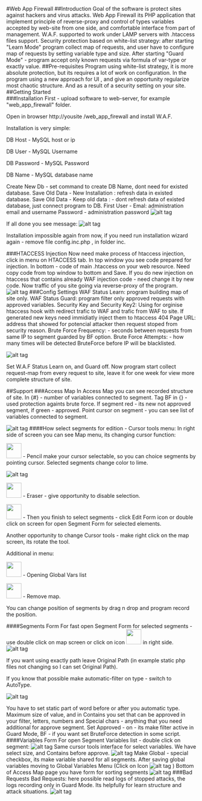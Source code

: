 #Web App Firewall
##Introduction
Goal of the software is protect sites against hackers and virus attacks. 
Web App Firewall its PHP application that implement principle of reverse-proxy and control of types variables accepted by web-site from one side, and comfortable interface from part of management. W.A.F. supported to work under LAMP servers with .htaccess files support.
Security protection based on white-list strategy: after starting "Learn Mode" program collect map of requests, and user have to configure map of requests by setting variable type and size. After starting "Guard Mode" - program accept only known requests via formula of var-type or exactly value.
##Pre-requisites
Program using white-list strategy, it is more absolute protection, but its requires a lot of work on configuration.
In the program using a new approach for UI	, and give an opportunity regularize most chaotic structure. And as a result of a security setting on your site.  
##Getting Started	
###Installation
First - upload software to web-server, for example "web_app_firewall" folder.

Open in browser http://yousite /web_app_firewall and install W.A.F.

Installation is very simple:

DB Host - MySQL host or ip

DB User - MySQL Username

DB Password - MySQL Password

DB Name - MySQL database name

Create New Db - set command to create DB Name, dont need for existed database.
Save Old Data  - New Installation : refresh data in existed database.
Save Old Data  - Keep old data : - dont refresh data of existed database, just connect program to DB.
First User - Emal: administration email and username
Password - administration password
![alt tag](https://github.com/shaman33/web_app_firewall/blob/master/assets/imgs/scratch/inst1.jpg?raw=true)

If all done you see message:
![alt tag](https://github.com/shaman33/web_app_firewall/blob/master/assets/imgs/scratch/inst2.jpg?raw=true)

Installation impossible again from now, if you need run installation wizard again - remove file config.inc.php , in folder inc.

###HTACCESS Injection
Now need make process of htaccess injection, click in menu on HTACCESS tab.
In top window you see code prepared for injection. In bottom - code of main .htaccess on your web resource. Need copy code from top window to bottom and Save.  If you do new injection on htaccess that contains already WAF injection code - need change it by new code.
Now traffic of you site going via reverse-proxy of the program.
![alt tag](https://github.com/shaman33/web_app_firewall/blob/master/assets/imgs/scratch/htaccess.jpg?raw=true)
###Config Settings
WAF Status Learn: program building map of site only.
WAF Status Guard: program filter only approved requests with approved variables.
Security Key and Security Key2: Using for orginise htaccess hook with redirect trafic to WAF and trafic from WAF to site.
If generated new keys need immidiatly inject them to htaccess
404 Page URL: address that showed for potencial attacker then request stoped from security reason.
Brute Force Frequency: - seconds between requests from same IP to segment guarded by BF option.
Brute Force Attempts: - how many times will be detected BruteForce before IP will be blacklisted.

![alt tag](https://github.com/shaman33/web_app_firewall/blob/master/assets/imgs/scratch/settings1.jpg?raw=true)

Set W.A.F Status Learn on, and Guard off.
Now program start collect request-map from every request to site, leave it for one week for view more complete structure of site.

##Support
###Access Map
In Access Map you can see recorded structure of site. In {#} - number of variables connected to segment. Tag BF in {} - used protection againts brute force.
If segment red - its new not approved segment, if green - approved.
Point cursor on segment - you can see list of variables connected to segment.

![alt tag](https://github.com/shaman33/web_app_firewall/blob/master/assets/imgs/scratch/map1.jpg?raw=true)
####How select segments for edition - Cursor tools menu:
In right side of screen you can see Map menu, its changing cursor function:

<img src=https://github.com/shaman33/web_app_firewall/blob/master/assets/imgs/pencil.png width=40> - Pencil make your cursor selectable, so you can choice segments by pointing cursor.
Selected segments change color to lime.

![alt tag](https://github.com/shaman33/web_app_firewall/blob/master/assets/imgs/scratch/map2.jpg?raw=true)

<img src=https://github.com/shaman33/web_app_firewall/blob/master/assets/imgs/eraser.png width=40> - Eraser - give opportunity to disable selection.

<img src=https://github.com/shaman33/web_app_firewall/blob/master/assets/imgs/edit.png width=40> - Then you finish to select segments  -  click Edit Form icon or double click on screen for open Segment Form for selected elements.

Another opportunity to change Cursor tools - make right click on the map screen, its rotate the tool.

Additional in menu:

<img src=https://github.com/shaman33/web_app_firewall/blob/master/assets/imgs/vars.png width=40> - Opening Global Vars list 

<img src=https://github.com/shaman33/web_app_firewall/blob/master/assets/imgs/roger.png width=40> - Remove map.

You can change position of segments by drag n drop and program record the position.

####Segments Form
For fast open Segment Form for selected segments - use double click on map screen or click on icon <img src="https://github.com/shaman33/web_app_firewall/blob/master/assets/imgs/edit.png?raw=true" width="40"> in right side.
![alt tag](https://github.com/shaman33/web_app_firewall/blob/master/assets/imgs/scratch/map3.jpg?raw=true)

If you want using exactly path leave Original Path (in example static php files not changing  so I can set Original Path).

If you know that possible make automatic-filter on type - switch to AutoType.

![alt tag](https://github.com/shaman33/web_app_firewall/blob/master/assets/imgs/scratch/map4.jpg?raw=true)

You have to set static part of word before or after you automatic type. Maximum size of value, and in Contains you set that can be approved in your filter, letters, numbers and Special chars - anything that you need additional for approve segment.
Set Approved - on - its make filter active in Guard Mode, BF - if you want set BruteForce detection in some script.
####Variables Form
For open Segment Variables list - double click on segment: 
![alt tag](https://github.com/shaman33/web_app_firewall/blob/master/assets/imgs/scratch/map5.jpg?raw=true)
Same cursor tools interface for select variables. We have select size, and Contains before approve.
![alt tag](https://github.com/shaman33/web_app_firewall/blob/master/assets/imgs/scratch/map6.jpg?raw=true)
Make Global  - special checkbox, its make variable shared for all segments. After saving global variables moving to Global Variables Menu (Click on Icon  ![alt tag](https://github.com/shaman33/web_app_firewall/blob/master/assets/imgs/vars.png?raw=true) ) 
Bottom of Access Map page you have form for sorting segments 
![alt tag](https://github.com/shaman33/web_app_firewall/blob/master/assets/imgs/scratch/map8.jpg?raw=true)
###Bad Requests
Bad Requests: here possible read logs of stopped attacks,  the logs recording only in Guard Mode. Its helpfully for learn structure and attack situations.
![alt tag](https://github.com/shaman33/web_app_firewall/blob/master/assets/imgs/scratch/map9.jpg?raw=true)
